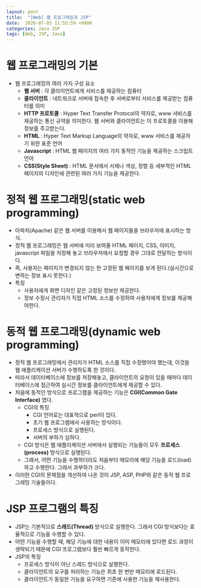```yaml
---
layout: post
title:  "[Web] 웹 프로그래밍과 JSP"
date:  2020-07-03 11:55:59 +0900
categories: Java JSP
tags: [Web, JSP, Java]
---
```


# 웹 프로그래밍의 기본
   - 웹 프로그래밍의 여러 가지 구성 요소
        + **웹 서버** : 각 클라이언트에게 서비스를 제공하는 컴퓨터
        + **클라이언트** : 네트워크로 서버에 접속한 후 서버로부터 서비스를 제공받는 컴퓨터를 의미
        + **HTTP 프로토콜** : Hyper Text Transfer Protocol의 약자로, www 서비스를 제공하는 통신 규약을 의미한다.
        웹 서버와 클라이언트는 이 프로토콜을 이용해 정보를 주고받는다.
        + **HTML** : Hyper Text Markup Language의 약자로, www 서비스를 제공하기 위한 표준 언어
        + **Javascript** : HTML 웹 페이지의 여러 가지 동적인 기능을 제공하는 스크립트 언어
        + **CSS(Style Sheet)** : HTML 문서에서 서체나 색상, 정렬 등 세부적인 HTML 페이지의 디자인에 관련된 여러 가지 기능을 제공한다.
        
# 정적 웹 프로그래밍(static web programming)
   - 아파치(Apache) 같은 웹 서버를 이용해서 웹 페이지들을 브라우저에 표시하는 방식.
   - 정적 웹 프로그래밍은 웹 서버에 미리 보여줄 HTML 페이지, CSS, 이미지, javascript 파일을 저장해 놓고
    브라우저에서 요청할 경우 그대로 전달하는 방식이다.
   - 즉, 사용자는 페이지가 변경되지 않는 한 고정된 웹 페이지를 보게 된다.(실시간으로 변하는 정보 표시 못한다.)
   - 특징
        + 사용자에게 화면 디자인 같은 고정된 정보만 제공한다.
        + 정보 수정시 관리자가 직접 HTML 소스를 수정하여 사용자에게 정보를 제공해야한다.
        
# 동적 웹 프로그래밍(dynamic web programming)
   - 정적 웹 프로그래밍에서 관리자가 HTML 소스를 직접 수정했어야 했는데, 이것을 웹 애플리케이션 서버가 수행하도록 한 것이다.
   - 따라서 데이터베이스에 정보를 저장해놓고, 클라이언트의 요청이 있을 때마다 데이터베이스에 접근하여 실시간 정보를 클라이언트에게 제공할 수 있다.
   - 처음에 동적인 방식으로 프로그램을 제공하는 기능은 **CGI(Common Gate Interface)** 였다.
        + CGI의 특징
            * CGI 언어로는 대표적으로 perl이 있다.
            * 초기 웹 프로그램에서 사용하는 방식이다.
            * 프로세스 방식으로 실행된다.
            * 서버의 부하가 심하다.
        + CGI 방식은 웹 애플리케이션 서버에서 실행되는 기능들이 모두 **프로세스(process)** 방식으로 실행된다.
        + 그래서, 어떤 기능을 수행하더라도 처음부터 메모리에 해당 기능을 로드(load)하고 수행한다. 그래서 과부하가 크다.
   - 이러한 CGI의 문제점을 개선하여 나온 것이 JSP, ASP, PHP와 같은 동적 웹 프로그래밍 기술들이다.
   
# JSP 프로그램의 특징
   - JSP는 기본적으로 **스레드(Thread)** 방식으로 실행한다. 그래서 CGI 방식보다는 효율적으로 기능을 수행할 수 있다.
   - 어떤 기능을 수행할 때, 해당 기능에 대한 내용이 이미 메모리에 있다면 로드 과정이 생략되기 때문에 CGI 프로그램보다 훨씬 빠르게 동작한다.
   - JSP의 특징
        + 프로세스 방식이 아닌 스레드 방식으로 실행한다.
        + 클라이언트의 요구를 처리하는 기능은 최초 한 번만 메모리에 로드된다.
        + 클라이언트가 동일한 기능을 요구하면 기존에 사용한 기능을 재사용한다.